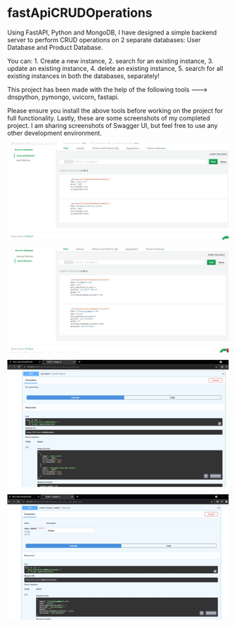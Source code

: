 # fastApiCRUDOperations
Using FastAPI, Python and MongoDB, I have designed a simple backend server to perform CRUD operations on 2 separate databases: User Database and Product Database.

You can: 1. Create a new instance, 2. search for an existing instance, 3.  update an existing instance, 4. delete an existing instance, 5. search for all existing instances in both the databases, separately!

This project has been made with the help of the following tools ---> dnspython, pymongo, uvicorn, fastapi.

Please ensure you install the above tools before working on the project for full functionality.
Lastly, these are some screenshots of my completed project.
I am sharing screenshots of Swagger UI, but feel free to use any other development environment.

![](images/Product%20Collection.JPG)

![](images/user%20collection.JPG)

![](images/get%20all%20products.JPG)

![](images/get%20user.JPG)

